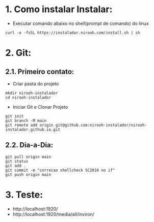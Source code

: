 # 1. Como instalar Instalar:
- Executar comando abaixo no shell(prompt de comando) do linux
```
curl -o -fsSL https://instalador.nirooh.com/install.sh | sh
```


# 2. Git:
## 2.1. Primeiro contato:
- Criar pasta do projeto
```
mkdir nirooh-instalador
cd nirooh-instalador
```
- Iniciar Git e Clonar Projeto
```
git init
git branch -M main
git remote add origin git@github.com:nirooh-instalador/nirooh-instalador.github.io.git
```

## 2.2. Dia-a-Dia:
```
git pull origin main
git status
git add .
git commit -m "correcao shellcheck SC2016 no if"
git push origin main
```


# 3. Teste:
- http://localhost:1920/
- http://localhost:1920/media/all/inviron/
